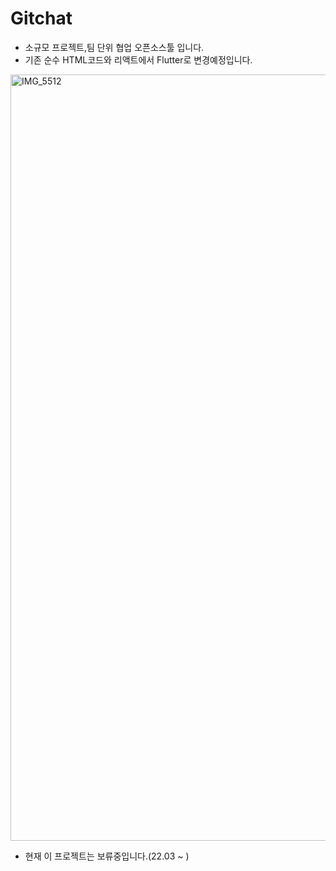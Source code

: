 # Gitchat
- 소규모 프로젝트,팀 단위 협업 오픈소스툴 입니다.   
- 기존 순수 HTML코드와 리액트에서 Flutter로 변경예정입니다.   

<img width="1226" alt="IMG_5512" src="https://user-images.githubusercontent.com/75766324/177965120-88f6b31e-408a-427c-9c3b-d4e0e8f87e71.PNG">


- 현재 이 프로젝트는 보류중입니다.(22.03 ~ )
